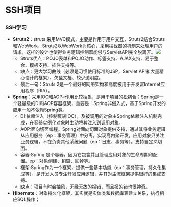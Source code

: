 # SSH项目 #

###  SSH学习 ###
- **Struts2**：struts 采用MVC模式，主要是作用于用户交互，Struts2结合Struts和WebWork，Struts2以WebWork为核心，采用拦截器的机制来处理用户的请求，这样的设计也使得业务逻辑控制器能够与ServletAPI完全脱离开。![](https://i.imgur.com/XTu4nCQ.png) 
	- Struts优点：POJO表单和POJO动作、标签支持、AJAX支持、易于整合、模板支持、插件支持等。
	- 缺点：更大学习曲线（必须是习惯使用标准的JSP，Servlet API和大量精心设计的框架）、欠佳文档、较少透明度。
	- 最后一句：Struts 2是一个最好的网络架构和高度被用于开发富Internet应用程序（RIA）。
- **Spring**：采用IOC和AOP~作用比较抽象，是用于项目的松耦合；Spring是一个轻量级的DI和AOP容器框架，重要是：Spring非侵入式，基于Spring开发的应用一般不依赖Spring类。
	- DI:依赖注入（控制反转IOC），及被调用的对象由Spring依赖注入机制完成，在容器实例化对象时主动将其注入到调用对象。
	- AOP:面向切面编程。Spring对面向切面对象提供支持，通过其将业务逻辑从应用服务（ep：事务管理）中分离，实现高内聚开发，应用对象只关注业务逻辑，不在负责其他系统问题（ep：日志、事务等）。支持自定义切面。
	- 容器:Spring 是个容器，因为它包含并且管理应用对象的生命周期和配置。ep：对象创建、销毁、回掉等。
	- 框架:Spring作为一个框架，提供一些基本功能（ep：事务管理，持久化集成等），是开发人员专注开发应用逻辑，并其对主流框架提供很好的集成支持。
	- 缺点：项目有时会抽风，无缘无故的报错，而且报的错也很神奇。
- **Hibernate**：对象持久化框架，其实就是实体类和数据库表建立关系，执行相应SQL操作；
